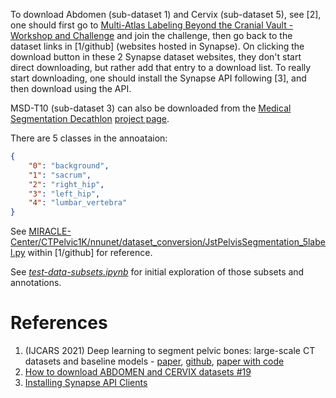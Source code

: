 To download Abdomen (sub-dataset 1) and Cervix (sub-dataset 5),
see [2],
one should first go to [Multi-Atlas Labeling Beyond the Cranial Vault - Workshop and Challenge](https://www.synapse.org/#!Synapse:syn3193805/wiki/89480)
and join the challenge,
then go back to the dataset links in [1/github] (websites hosted in Synapse).
On clicking the download button in these 2 Synapse dataset websites,
they don't start direct downloading,
but rather add that entry to a download list.
To really start downloading,
one should install the Synapse API following [3],
and then download using the API.

MSD-T10 (sub-dataset 3) can also be downloaded from the [Medical Segmentation Decathlon](../msd.md) [project page](http://medicaldecathlon.com/dataaws/).

There are 5 classes in the annoataion:
```json
{
    "0": "background",
    "1": "sacrum",
    "2": "right_hip",
    "3": "left_hip",
    "4": "lumbar_vertebra"
}
```
See [MIRACLE-Center/CTPelvic1K/nnunet/dataset_conversion/JstPelvisSegmentation_5label.py](https://github.com/MIRACLE-Center/CTPelvic1K/blob/main/nnunet/dataset_conversion/JstPelvisSegmentation_5label.py#L108) within [1/github] for reference.

See [*test-data-subsets.ipynb*](./test-data-subsets.ipynb) for initial exploration of those subsets and annotations.

# References

1. (IJCARS 2021) Deep learning to segment pelvic bones: large-scale CT datasets and baseline models - [paper](https://link.springer.com/article/10.1007/s11548-021-02363-8), [github](https://github.com/MIRACLE-Center/CTPelvic1K), [paper with code](https://paperswithcode.com/dataset/ctpelvic1k)
2. [How to download ABDOMEN and CERVIX datasets #19](https://github.com/MIRACLE-Center/CTPelvic1K/issues/19)
3. [Installing Synapse API Clients](https://help.synapse.org/docs/Installing-Synapse-API-Clients.1985249668.html)
